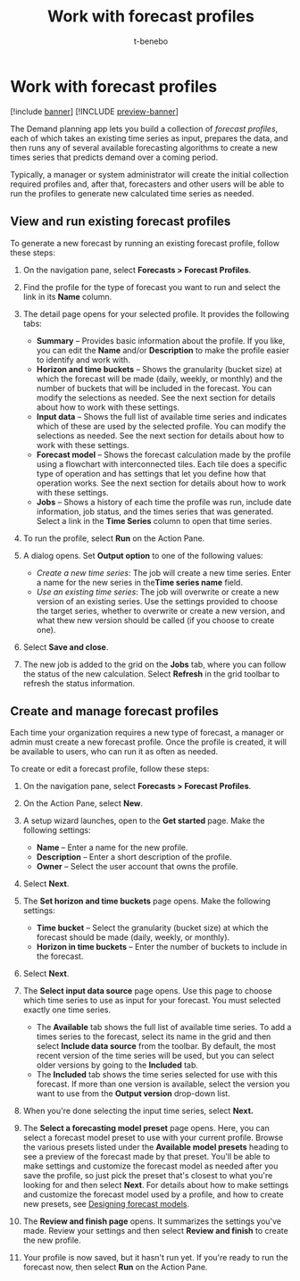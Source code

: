 ﻿---
title: Work with forecast profiles
description: Forecast profiles take an existing time series as input, prepares the data, and then run any of several available forecasting algorithms to create a new times series that predicts demand over a coming period.
author: t-benebo
ms.author: benebotg
ms.reviewer: kamaybac
ms.search.form:
ms.topic: how-to
ms.date: 10/19/2023
audience: Application User
ms.search.region: Global
ms.custom: bap-template
---

# Work with forecast profiles

[!include [banner](../includes/banner.md)]
[!INCLUDE [preview-banner](../includes/preview-banner.md)]

The Demand planning app lets you build a collection of *forecast profiles*, each of which takes an existing time series as input, prepares the data, and then runs any of several available forecasting algorithms to create a new times series that predicts demand over a coming period.

Typically, a manager or system administrator will create the initial collection required profiles and, after that, forecasters and other users will be able to run the profiles to generate new calculated time series as needed.

## View and run existing forecast profiles

To generate a new forecast by running an existing forecast profile, follow these steps:

1. On the navigation pane, select **Forecasts \> Forecast Profiles**.

1. Find the profile for the type of forecast you want to run and select the link in its **Name** column.

1. The detail page opens for your selected profile. It provides the following tabs:

    - **Summary** – Provides basic information about the profile. If you like, you can edit the **Name** and/or **Description** to make the profile easier to identify and work with.
    - **Horizon and time buckets** – Shows the granularity (bucket size) at which the forecast will be made (daily, weekly, or monthly) and the number of buckets that will be included in the forecast. You can modify the selections as needed. See the next section for details about how to work with these settings.
    - **Input data** – Shows the full list of available time series and indicates which of these are used by the selected profile. You can modify the selections as needed. See the next section for details about how to work with these settings.
    - **Forecast model** – Shows the forecast calculation made by the profile using a flowchart with interconnected tiles. Each tile does a specific type of operation and has settings that let you define how that operation works. See the next section for details about how to work with these settings.
    - **Jobs** – Shows a history of each time the profile was run, include date information, job status, and the times series that was generated. Select a link in the **Time Series** column to open that time series.

1. To run the profile, select **Run** on the Action Pane.

1. A dialog opens. Set **Output option** to one of the following values:
    - *Create a new time series*: The job will create a new time series. Enter a name for the new series in the**Time series name** field.
    - *Use an existing time series*: The job will overwrite or create a new version of an existing series. Use the settings provided to choose the target series, whether to overwrite or create a new version, and what thew new version should be called (if you choose to create one).

1. Select **Save and close**.

1. The new job is added to the grid on the **Jobs** tab, where you can follow the status of the new calculation. Select **Refresh** in the grid toolbar to refresh the status information.

## Create and manage forecast profiles

Each time your organization requires a new type of forecast, a manager or admin must create a new forecast profile. Once the profile is created, it will be available to users, who can run it as often as needed.

To create or edit a forecast profile, follow these steps:

1. On the navigation pane, select **Forecasts &gt; Forecast Profiles**.

1. On the Action Pane, select **New**.

1. A setup wizard launches, open to the **Get started** page. Make the following settings:
    - **Name** – Enter a name for the new profile.
    - **Description** – Enter a short description of the profile.
    - **Owner** – Select the user account that owns the profile.

1. Select **Next**.

1. The **Set horizon and time buckets** page opens. Make the following settings:
    - **Time bucket** – Select the granularity (bucket size) at which the forecast should be made (daily, weekly, or monthly).
    - **Horizon in time buckets** – Enter the number of buckets to include in the forecast.

1. Select **Next**.

1. The **Select input data source** page opens. Use this page to choose which time series to use as input for your forecast. You must selected exactly one time series.
    - The **Available** tab shows the full list of available time series. To add a times series to the forecast, select its name in the grid and then select **Include data source** from the toolbar. By default, the most recent version of the time series will be used, but you can select older versions by going to the **Included** tab.
    - The **Included** tab shows the time series selected for use with this forecast. If more than one version is available, select the version you want to use from the **Output version** drop-down list.

1. When you're done selecting the input time series, select **Next.**

1. The **Select a forecasting model preset** page opens. Here, you can select a forecast model preset to use with your current profile. Browse the various presets listed under the **Available model presets** heading to see a preview of the forecast made by that preset. You'll be able to make settings and customize the forecast model as needed after you save the profile, so just pick the preset that's closest to what you're looking for and then select **Next**. For details about how to make settings and customize the forecast model used by a profile, and how to create new presets, see [Designing forecast models](designing-forecast-models.md).

1. The **Review and finish page** opens. It summarizes the settings you've made. Review your settings and then select **Review and finish** to create the new profile.

1. Your profile is now saved, but it hasn't run yet. If you're ready to run the forecast now, then select **Run** on the Action Pane.
